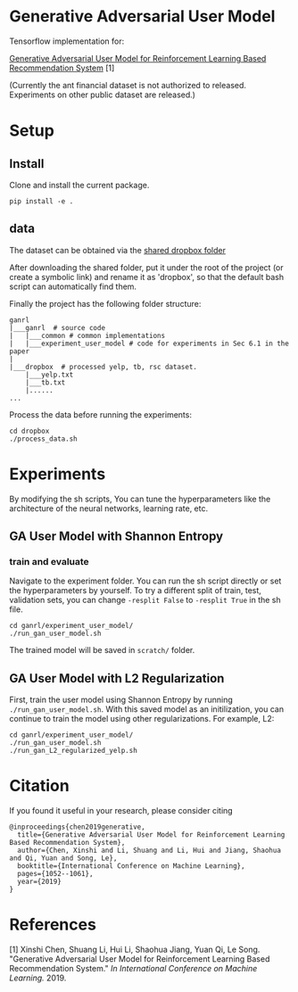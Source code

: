 # Generative Adversarial User Model

Tensorflow implementation for:

[Generative Adversarial User Model for Reinforcement Learning Based Recommendation System](http://proceedings.mlr.press/v97/chen19f/chen19f.pdf) [1]

(Currently the ant financial dataset is not authorized to released. Experiments on other public dataset are released.)

# Setup

## Install
Clone and install the current package.
```
pip install -e .
```

## data

The dataset can be obtained via the [shared dropbox folder](https://www.dropbox.com/sh/57gqb1c98gxasr8/AABDPPVnggypWwn2NsLNq7x6a?dl=0)

After downloading the shared folder, put it under the root of the project (or create a symbolic link) and rename it as 'dropbox', so that the default bash script can automatically find them.

Finally the project has the following folder structure:
```
ganrl
|___ganrl  # source code
|   |___common # common implementations
|   |___experiment_user_model # code for experiments in Sec 6.1 in the paper
|
|___dropbox  # processed yelp, tb, rsc dataset.
    |___yelp.txt
    |___tb.txt
    |......
...
```

Process the data before running the experiments:
```
cd dropbox
./process_data.sh
```

# Experiments

By modifying the sh scripts, You can tune the hyperparameters like the architecture of the neural networks, learning rate, etc.

## GA User Model with Shannon Entropy
### train and evaluate
Navigate to the experiment folder. You can run the sh script directly or set the hyperparameters by yourself.
To try a different split of train, test, validation sets, you can change `-resplit False` to `-resplit True` in the sh file. 
```
cd ganrl/experiment_user_model/
./run_gan_user_model.sh
```
The trained model will be saved in `scratch/` folder.

## GA User Model with L2 Regularization
First, train the user model using Shannon Entropy by running `./run_gan_user_model.sh`. With this saved model as an initilization, you can continue to train the model using other regularizations. For example, L2:
```
cd ganrl/experiment_user_model/
./run_gan_user_model.sh
./run_gan_L2_regularized_yelp.sh
```

# Citation
If you found it useful in your research, please consider citing
```
@inproceedings{chen2019generative,
  title={Generative Adversarial User Model for Reinforcement Learning Based Recommendation System},
  author={Chen, Xinshi and Li, Shuang and Li, Hui and Jiang, Shaohua and Qi, Yuan and Song, Le},
  booktitle={International Conference on Machine Learning},
  pages={1052--1061},
  year={2019}
}
```

# References
[1] Xinshi Chen, Shuang Li, Hui Li, Shaohua Jiang, Yuan Qi, Le Song. "Generative Adversarial User Model for Reinforcement Learning Based Recommendation System." *In International Conference on Machine Learning.* 2019.
